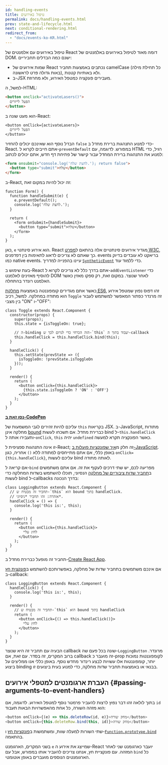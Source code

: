```yaml
---
id: handling-events
title: טיפול באירועים
permalink: docs/handling-events.html
prev: state-and-lifecycle.html
next: conditional-rendering.html
redirect_from:
  - "docs/events-ko-KR.html"
---
```


טיפול באירועים עם אלמנטים של React דומה מאוד לטיפול באירועים באלמנטים של DOM. ישנם כמה הבדלים תחביריים:

* שמות אירועים של React נכתבים באמצעות תחביר camelCase (כל תחילת מילה באות גדולה פרט לראשונה), ולא באותיות קטנות.
* ב-JSX מעבירים פונקציה כמטפל האירוע, ולא מחרוזת.

למשל, ה-HTML:

```html
<button onclick="activateLasers()">
  הפעל לייזרים
</button>
```

הוא מעט שונה ב-React:

```js{1}
<button onClick={activateLasers}>
  הפעל לייזרים
</button>
```

הבדל נוסף הוא שאינכם יכולים להחזיר `false` כדי למנוע התנהגות ברירת מחדל ב-React. אתם חייבים לקרוא ל-`preventDefault` במפורש. לדוגמה, עם HTML רגיל, כדי למנוע את התנהגות ברירת המחדל עבור קישור של פתיחת דף חדש, אתם יכולים לכתוב:

```html
<form onsubmit="console.log('לחצת שלח.'); return false">
  <button type="submit">שלח</button>
</form>
```

ב-React, זה יכול להיות במקום זאת:

```js{3}
function Form() {
  function handleSubmit(e) {
    e.preventDefault();
    console.log('לחצת שלח.');
  }

  return (
    <form onSubmit={handleSubmit}>
      <button type="submit">שלח</button>
    </form>
  );
}
```

כאן, `e` הוא אירוע סינתטי. React מגדיר אירועים סינתטיים אלה בהתאם ל[מפרט W3C](https://www.w3.org/TR/DOM-Level-3-Events/), כך שאתם לא צריכים לדאוג לתאימות בין דפדפנים. events בריאקט לא עובדים בדיוק כמו native events. עיינו בהפנייה למדריך [`SyntheticEvent`](/docs/events.html) כדי ללמוד עוד.

בעת שימוש ב-React אתם בדרך כלל לא צריכים לקרוא ל-`addEventListener` כדי להוסיף מאזינים לאלמנט DOM לאחר שנוצר. במקום זאת, רק ספקו מאזין כאשר האלמנט רונדר בהתחלה.

כאשר אתם מגדירים קומפוננטה באמצעות [מחלקת ES6](https://developer.mozilla.org/en/docs/Web/JavaScript/Reference/Classes), זהו דפוס נפוץ שמטפל אירוע הוא מתודה במחלקה. למשל, רכיב `Toggle` זה מרנדר כפתור המאפשר למשתמש לעבור בין מצבי "ON" ו-"OFF":

```js{6,7,10-14,18}
class Toggle extends React.Component {
  constructor(props) {
    super(props);
    this.state = {isToggleOn: true};

    // ה-binding הזה הכרחי כדי לגרום לכך ש-`this` יעבוד בתוך ה-callback
    this.handleClick = this.handleClick.bind(this);
  }

  handleClick() {
    this.setState(prevState => ({
      isToggleOn: !prevState.isToggleOn
    }));
  }

  render() {
    return (
      <button onClick={this.handleClick}>
        {this.state.isToggleOn ? 'ON' : 'OFF'}
      </button>
    );
  }
}
```

[**נסו זאת ב-CodePen**](https://codepen.io/gaearon/pen/xEmzGg?editors=0010)

עליכם להיות זהירים לגבי המשמעות של `this` בקריאות JSX. ב-JavaScript, מתודות מחלקה אינן [bound](https://developer.mozilla.org/en/docs/Web/JavaScript/Reference/Global_objects/Function/bind) כברירת מחדל. אם תשכחו לעשות bind ל-`this.handleClick` ותעבירו אותה ל-`onClick`, `this` יהיה `undefined` כאשר הפונקציה תקרא למעשה.

זו אינה התנהגות ספציפית ל-React; זה חלק מ[איך שפונקציות פועלות ב-JavaScript](https://www.smashingmagazine.com/2014/01/understanding-javascript-function-prototype-bind/). באופן כללי, אם אתם מתייחסים למתודה ללא `()` אחריה, כגון `onClick={this.handleClick}`, עליכם לעשות bind לאותה מתודה.

אם קריאה ל-`bind` מפריעה לכם, יש שתי דרכים לעקוף את זה. אם אתם משתמשים ב[תחביר שדות ציבוריים של מחלקה](https://babeljs.io/docs/plugins/transform-class-properties/) הנסיוני, תוכלו להשתמש בשדות המחלקה כדי לעשות bind ל-callbacks בדרך הנכונה:

```js{2-6}
class LoggingButton extends React.Component {
  // תחביר זה מבטיח ש-`this` הוא bound בתוך handleClick.
  // אזהרה: זהו תחביר *ניסיוני*.
  handleClick = () => {
    console.log('this is:', this);
  }

  render() {
    return (
      <button onClick={this.handleClick}>
        לחץ עליי
      </button>
    );
  }
}
```

תחביר זה מופעל כברירת מחדל ב-[Create React App](https://github.com/facebookincubator/create-react-app).

אם אינכם משתמשים בתחביר שדות של מחלקה, באפשרותכם להשתמש ב[פונקצית חץ](https://developer.mozilla.org/en/docs/Web/JavaScript/Reference/Functions/Arrow_functions) ב-callback:

```js{7-9}
class LoggingButton extends React.Component {
  handleClick() {
    console.log('this is:', this);
  }

  render() {
    // תחביר זה מבטיח ש-`this` הוא bound בתוך handleClick
    return (
      <button onClick={() => this.handleClick()}>
        לחץ עליי
      </button>
    );
  }
}
```

הבעיה עם תחביר זה היא שנוצר callback שונה בכל פעם שה-`LoggingButton` מרונדר. ברוב המקרים, זה בסדר. עם זאת, אם callback זה מועבר כ-prop לקומפוננטות נמוכות יותר, קומפוננטות אלו עשויות לבצע רינדור מחדש נוסף. באופן כללי אנו ממליצים על ביצוע binding בבנאי או באמצעות תחביר שדות מחלקה, כדי למנוע בעית ביצועים זו.

## העברת ארגומנטים למטפלי אירועים {#passing-arguments-to-event-handlers}

בתוך לולאה זהו דבר נפוץ לרצות להעביר פרמטר נוסף למטפל האירוע. לדוגמה, אם `id` הוא מזהה השורה, כל אחת מהאפשרויות הבאות תעבוד:

```js
<button onClick={(e) => this.deleteRow(id, e)}>מחק שורה</button>
<button onClick={this.deleteRow.bind(this, id)}>מחק שורה</button>
```

שתי השורות למעלה שוות, ומשתמשות ב[פונקציות חץ](https://developer.mozilla.org/en-US/docs/Web/JavaScript/Reference/Functions/Arrow_functions) ו-[`Function.prototype.bind`](https://developer.mozilla.org/en-US/docs/Web/JavaScript/Reference/Global_objects/Function/bind) בהתאמה.

בשני המקרים, הארגומנט `e` שמייצג את אירוע ה-React יועבר כארגומנט שני לאחר המזהה. עם פונקציית חץ, אנחנו צריכים להעביר אותו במפורש, אבל עם `bind` כל הארגומנטים הנוספים מועברים באופן אוטומטי.

